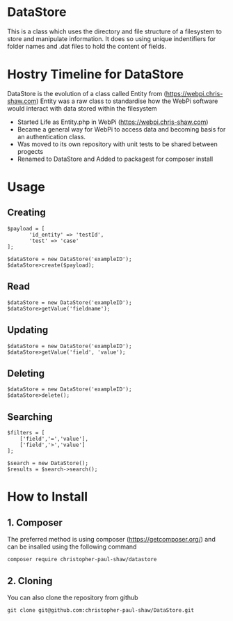 # DataStore
This is a class which uses the directory and file structure of a filesystem to store and manipulate information. It does so using unique indentifiers for folder names and .dat files to hold the content of fields.

# Hostry Timeline for DataStore
DataStore is the evolution of a class called Entity from (https://webpi.chris-shaw.com) Entity was a raw class to standardise how the WebPi software would interact with data stored within the filesystem

- Started Life as Entity.php in WebPi (https://webpi.chris-shaw.com)
- Became a general way for WebPi to access data and becoming basis for an authentication class.
- Was moved to its own repository with unit tests to be shared between progects
- Renamed to DataStore and Added to packagest for composer install

# Usage

## Creating

    $payload = [
           'id_entity' => 'testId',
           'test' => 'case'
    ];
              
    $dataStore = new DataStore('exampleID');
    $dataStore>create($payload);

## Read
              
    $dataStore = new DataStore('exampleID');
    $dataStore>getValue('fieldname');

## Updating

    $dataStore = new DataStore('exampleID');
    $dataStore>getValue('field', 'value');

## Deleting
    
    $dataStore = new DataStore('exampleID');
    $dataStore>delete();
    
## Searching

    $filters = [
        ['field','=','value'],
        ['field','>','value']
    ];
    
    $search = new DataStore();
    $results = $search->search();

# How to Install

## 1. Composer
The preferred method is using composer (https://getcomposer.org/) and can be insalled using the following command

    composer require christopher-paul-shaw/datastore 

## 2. Cloning
You can also clone the repository from github

    git clone git@github.com:christopher-paul-shaw/DataStore.git
